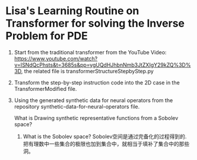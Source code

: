 # Lisa's Learning Routine on Transformer for solving the Inverse Problem for PDE

1. Start from the traditional transformer from the YouTube Video: https://www.youtube.com/watch?v=ISNdQcPhsts&t=3685s&pp=ygUQdHJhbnNmb3JtZXIgY29kZQ%3D%3D, the related file is transformerStructureStepbyStep.py

2. Transform the step-by-step instruction code into the 2D case in the TransformerModified file.

3. Using the generated synthetic data for neural operators from the repository synthetic-data-for-neural-operators file.

   What is Drawing synthetic representative functions from a Sobolev space?

     1. What is the Sobolev space?
        Sobolev空间是通过完备化的过程得到的. 把有理数中一些集合的极限也加到集合中，就相当于填补了集合中的那些洞。

